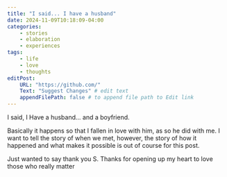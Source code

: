 ```yaml
---
title: "I said... I have a husband"
date: 2024-11-09T10:18:09-04:00
categories: 
    - stories
    - elaboration
    - experiences
tags:
    - life
    - love
    - thoughts
editPost:
    URL: "https://github.com/"
    Text: "Suggest Changes" # edit text
    appendFilePath: false # to append file path to Edit link
---
```


I said, I Have a husband...
and a boyfriend.

Basically it happens so that I fallen in love with him, as so he did with me.
I want to tell the story of when we met, however, the story of how it happened and what makes it possible is out of course for this post.

Just wanted to say thank you S. 
Thanks for opening up my heart to love those who really matter